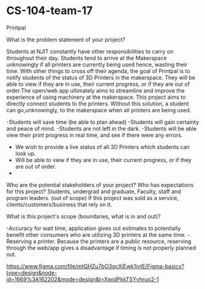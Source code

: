 # CS-104-team-17
Printpal
 
 What is the problem statement of your project? 

Students at NJIT constantly have other responsibilities to carry on throughout their day. 
Students tend to arrive at the Makerspace unknowingly if all printers are currently being used hence, wasting their time. 
With other things to cross off their agenda, the goal of Printpal is to notify students of the status of 3D Printers in the makerspace.
They will be able to view if they are in use, their current progress, or if they are out of order.The open/web app ultimately aims to streamline and improve the experience of using machinery at the makerspace.
This project aims to directly connect students to the printers. Without this solution, a student can go,unknowingly, to the makerspace when all printers are being used.

-Students will save time (be able to plan ahead)
-Students will gain certainty and peace of mind.
-Students are not left in the dark.
-Students will be able view their print progress in real time, and see if there were any errors.
- We wish to provide a live status of all 3D Printers which students can look up.
- Will be able to view if they are in use, their current progress, or if they are out of order.
- 
Who are the potential stakeholders of your project? Who has expectations for this project?
 Students, undergrad and graduate, Faculty, staff and program leaders. (out of scope) If this project was sold as a service, clients/customers/business that rely on it.

 What is this project's scope (boundaries, what is in and out)?

-Accuracy for wait time, application gives out estimates to potentially benefit other consumers who are utilizing 3D printers at the same time. 
-Reserving a printer. Because the printers are a public resource, reserving through the web/app gives a disadvantage if timing is not properly planned out. 

https://www.figma.com/file/mtQHZu7bO3qcXiEwk1jvtE/Figma-basics?type=design&node-id=1669%3A162202&mode=design&t=XwidPkkTSYvhruo2-1 
